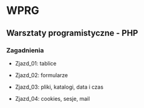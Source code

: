 # WPRG
## Warsztaty programistyczne - PHP

### Zagadnienia
- Zjazd_01:
tablice

- Zjazd_02:
formularze

- Zjazd_03:
pliki, katalogi, data i czas

- Zjazd_04:
cookies, sesje, mail

